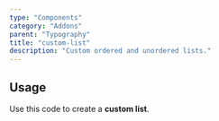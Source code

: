 ```yaml
---
type: "Components"
category: "Addons"
parent: "Typography"
title: "custom-list"
description: "Custom ordered and unordered lists."
---
```


## Usage

Use this code to create a **custom list**.

<demo>
  <demovanilla src="vanilla/components/addons/typography/custom-list">
  </demovanilla>
</demo>
